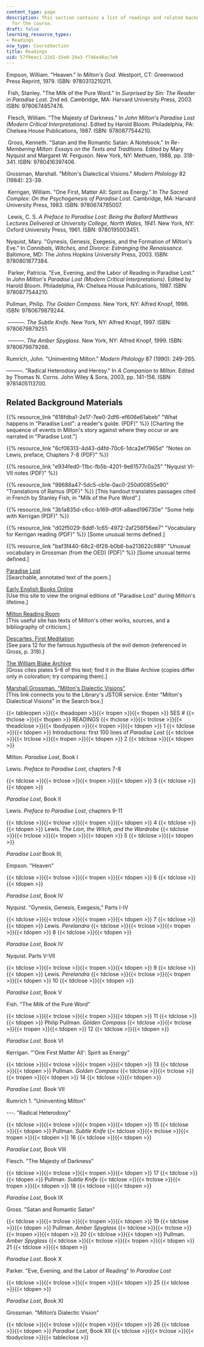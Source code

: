 ```yaml
---
content_type: page
description: This section contains a list of readings and related background materials
  for the course.
draft: false
learning_resource_types:
- Readings
ocw_type: CourseSection
title: Readings
uid: 57f9eac1-22d1-35e0-29a3-f746e40ac7e9
---
```

Empson, William. "Heaven." In *Milton's God*. Westport, CT: Greenwood Press Reprint, 1979. ISBN: 9780313210211.

 Fish, Stanley. "The Milk of the Pure Word." In *Surprised by Sin: The Reader in Paradise Lost*. 2nd ed. Cambridge, MA: Harvard University Press, 2003. ISBN: 9780674857476.

 Flesch, William. "The Majesty of Darkness." In *John Milton's Paradise Lost (Modern Critical Interpretations)*. Edited by Harold Bloom. Philadelphia, PA: Chelsea House Publications, 1987. ISBN: 9780877544210.

 Gross, Kenneth. "Satan and the Romantic Satan: A Notebook." In *Re-Membering Milton: Essays on the Texts and Traditions*. Edited by Mary Nyquist and Margaret W. Ferguson. New York, NY: Methuen, 1988, pp. 318-341. ISBN: 9780416397406.

Grossman, Marshall. "Milton's Dialectical Visions." *Modern Philology* 82 (1984): 23-39.

 Kerrigan, William. "One First, Matter All: Spirit as Energy." In *The Sacred Complex: On the Psychogenesis of Paradise Lost*. Cambridge, MA: Harvard University Press, 1983. ISBN: 9780674785007.

 Lewis, C. S. *A Preface to Paradise Lost: Being the Ballard Matthews Lectures Delivered at University College, North Wales, 1941*. New York, NY: Oxford University Press, 1961. ISBN: 9780195003451.

Nyquist, Mary. "Gynesis, Genesis, Exegesis, and the Formation of Milton's Eve." In *Cannibals, Witches, and Divorce: Estranging the Renaissance.* Baltimore, MD: The Johns Hopkins University Press, 2003. ISBN: 9780801877384.

 Parker, Patricia. "Eve, Evening, and the Labor of Reading in Paradise Lost." In *John Milton's Paradise Lost (Modern Critical Interpretations)*. Edited by Harold Bloom. Philadelphia, PA: Chelsea House Publications, 1987. ISBN: 9780877544210.

Pullman, Philip. *The Golden Compass*. New York, NY: Alfred Knopf, 1996. ISBN: 9780679879244.

 ———. *The Subtle Knife*. New York, NY: Alfred Knopf, 1997. ISBN: 9780679879251.

 ———. *The Amber Spyglass*. New York, NY: Alfred Knopf, 1999. ISBN: 9780679879268.

Rumrich, John. "Uninventing Milton." *Modern Philology* 87 (1990): 249-265.

———. "Radical Heterodoxy and Heresy." In *A Companion to Milton*. Edited by Thomas N. Corns. John Wiley & Sons, 2003, pp. 141-156. ISBN: 9781405113700.

## Related Background Materials

{{% resource_link "618fdba1-2e17-7ee0-2df6-ef606e61abeb" "What happens in \"Paradise Lost\": a reader's guide. (PDF)" %}} \[Charting the sequence of events in Milton's story against where they occur or are narrated in "Paradise Lost."\]

{{% resource_link "6cf06313-4d43-d4fd-70c6-1dca2ef7965d" "Notes on Lewis, preface, Chapters 7-8 (PDF)" %}}

{{% resource_link "e934fed0-11bc-fb5b-4201-9e61577c0a25" "Nyquist VI-VII notes (PDF)" %}}

{{% resource_link "99688a47-5dc5-cb1e-0ac0-250d00855e90" "Translations of Ramus (PDF)" %}} \[This handout translates passages cited in French by Stanley Fish, in "Milk of the Pure Word".\]

{{% resource_link "3b1a835d-c6cc-b169-df0f-a8aed196730e" "Some help with Kerrigan (PDF)" %}}

{{% resource_link "d02f5029-8ddf-1c65-4972-2af256f56ee7" "Vocabulary for Kerrigan reading (PDF)" %}} \[Some unusual terms defined.\]

{{% resource_link "baf3f440-68c2-6f28-b0b6-ba213622c889" "Unusual vocabulary in Grossman (from the OED) (PDF)" %}} \[Some unusual terms defined.\]

[Paradise Lost](https://milton.host.dartmouth.edu/reading_room/pl/book_1/text.shtml)    
\[Searchable, annotated text of the poem.\]

[Early English Books Online](http://eebo.chadwyck.com/home)    
\[Use this site to view the original editions of "Paradise Lost" during Milton's lifetime.\]

[Milton Reading Room](https://milton.host.dartmouth.edu/reading_room/contents/text.shtml)    
\[This useful site has texts of Milton's other works, sources, and a bibliography of criticism.\]

[Descartes, First Meditation](http://www.sparknotes.com/philosophy/meditations/section2.rhtml)    
\[See para 12 for the famous hypothesis of the evil demon (referenced in Gross, p. 319).\]

[The William Blake Archive](http://www.blakearchive.org/blake/main.html)    
\[Gross cites plates 5-6 of this text; find it in the Blake Archive (copies differ only in coloration; try comparing them).\]

[Marshall Grossman, "Milton's Dialectic Visions"](http://www.jstor.org/action/showJournals?cookieSet=1)    
\[This link connects you to the Library's JSTOR service. Enter "Milton's Dialectical Visions" in the Search box.\]

{{< tableopen >}}{{< theadopen >}}{{< tropen >}}{{< thopen >}}
SES #
{{< thclose >}}{{< thopen >}}
READINGS
{{< thclose >}}{{< trclose >}}{{< theadclose >}}{{< tbodyopen >}}{{< tropen >}}{{< tdopen >}}
1
{{< tdclose >}}{{< tdopen >}}
Introductions: first 100 lines of *Paradise Lost*
{{< tdclose >}}{{< trclose >}}{{< tropen >}}{{< tdopen >}}
2
{{< tdclose >}}{{< tdopen >}}

Milton. *Paradise Lost*, Book I

Lewis. *Preface to Paradise Lost*, chapters 7-8

{{< tdclose >}}{{< trclose >}}{{< tropen >}}{{< tdopen >}}
3
{{< tdclose >}}{{< tdopen >}}

*Paradise Lost*, Book II

Lewis. *Preface to Paradise Lost*, chapters 9-11

{{< tdclose >}}{{< trclose >}}{{< tropen >}}{{< tdopen >}}
4
{{< tdclose >}}{{< tdopen >}}
Lewis. *The Lion, the Witch, and the Wardrobe*
{{< tdclose >}}{{< trclose >}}{{< tropen >}}{{< tdopen >}}
5
{{< tdclose >}}{{< tdopen >}}

*Paradise Lost* Book III,

Empson. "Heaven"

{{< tdclose >}}{{< trclose >}}{{< tropen >}}{{< tdopen >}}
6
{{< tdclose >}}{{< tdopen >}}

*Paradise Lost*, Book IV

Nyquist. "Gynesis, Genesis, Exegesis," Parts I-IV

{{< tdclose >}}{{< trclose >}}{{< tropen >}}{{< tdopen >}}
7
{{< tdclose >}}{{< tdopen >}}
Lewis. *Perelandra*
{{< tdclose >}}{{< trclose >}}{{< tropen >}}{{< tdopen >}}
8
{{< tdclose >}}{{< tdopen >}}

*Paradise Lost*, Book IV

Nyquist. Parts V-VII

{{< tdclose >}}{{< trclose >}}{{< tropen >}}{{< tdopen >}}
9
{{< tdclose >}}{{< tdopen >}}
Lewis. *Perelandra*
{{< tdclose >}}{{< trclose >}}{{< tropen >}}{{< tdopen >}}
10
{{< tdclose >}}{{< tdopen >}}

*Paradise Lost*, Book V

Fish. "The Milk of the Pure Word"

{{< tdclose >}}{{< trclose >}}{{< tropen >}}{{< tdopen >}}
11
{{< tdclose >}}{{< tdopen >}}
Philip Pullman. *Golden Compass*
{{< tdclose >}}{{< trclose >}}{{< tropen >}}{{< tdopen >}}
12
{{< tdclose >}}{{< tdopen >}}

*Paradise Lost*. Book VI

Kerrigan. "'One First Matter All': Spirit as Energy"

{{< tdclose >}}{{< trclose >}}{{< tropen >}}{{< tdopen >}}
13
{{< tdclose >}}{{< tdopen >}}
Pullman. *Golden Compass*
{{< tdclose >}}{{< trclose >}}{{< tropen >}}{{< tdopen >}}
14
{{< tdclose >}}{{< tdopen >}}

*Paradise Lost*. Book VII

Rumrich 1. "Uninventing Milton"

\---. "Radical Heterodoxy"

{{< tdclose >}}{{< trclose >}}{{< tropen >}}{{< tdopen >}}
15
{{< tdclose >}}{{< tdopen >}}
Pullman. *Subtle Knife*
{{< tdclose >}}{{< trclose >}}{{< tropen >}}{{< tdopen >}}
16
{{< tdclose >}}{{< tdopen >}}

*Paradise Lost*, Book VIII

Flesch. "The Majesty of Darkness"

{{< tdclose >}}{{< trclose >}}{{< tropen >}}{{< tdopen >}}
17
{{< tdclose >}}{{< tdopen >}}
Pullman. *Subtle Knife*
{{< tdclose >}}{{< trclose >}}{{< tropen >}}{{< tdopen >}}
18
{{< tdclose >}}{{< tdopen >}}

*Paradise Lost*, Book IX

Gross. "Satan and Romantic Satan"

{{< tdclose >}}{{< trclose >}}{{< tropen >}}{{< tdopen >}}
19
{{< tdclose >}}{{< tdopen >}}
Pullman. *Amber Spyglass*
{{< tdclose >}}{{< trclose >}}{{< tropen >}}{{< tdopen >}}
20
{{< tdclose >}}{{< tdopen >}}
Pullman. *Amber Spyglass*
{{< tdclose >}}{{< trclose >}}{{< tropen >}}{{< tdopen >}}
21
{{< tdclose >}}{{< tdopen >}}

*Paradise Lost*. Book X

Parker. "Eve, Evening, and the Labor of Reading" In *Paradise Lost*

{{< tdclose >}}{{< trclose >}}{{< tropen >}}{{< tdopen >}}
25
{{< tdclose >}}{{< tdopen >}}

*Paradise Lost*, Book XI

Grossman. "Milton’s Dialectic Vision"

{{< tdclose >}}{{< trclose >}}{{< tropen >}}{{< tdopen >}}
26
{{< tdclose >}}{{< tdopen >}}
*Paradise Lost*, Book XII
{{< tdclose >}}{{< trclose >}}{{< tbodyclose >}}{{< tableclose >}}